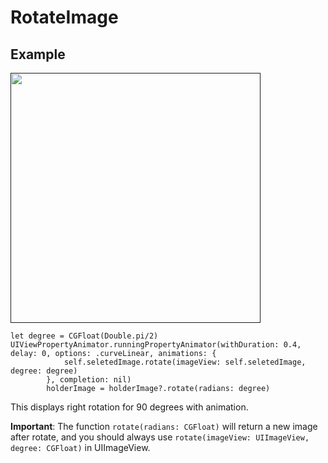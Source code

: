 # RotateImage

## Example

[<img src="https://media.giphy.com/media/hV1bIBJOXmTws3E0Lq/giphy.gif" width="" height="400" align=center>]()

```
let degree = CGFloat(Double.pi/2)
UIViewPropertyAnimator.runningPropertyAnimator(withDuration: 0.4, delay: 0, options: .curveLinear, animations: {
            self.seletedImage.rotate(imageView: self.seletedImage, degree: degree)
        }, completion: nil)
        holderImage = holderImage?.rotate(radians: degree)
```
This displays right rotation for 90 degrees with animation.

**Important**: The function ```rotate(radians: CGFloat)``` will return a new image after rotate, and you should always use ```rotate(imageView: UIImageView, degree: CGFloat)``` in UIImageView.
